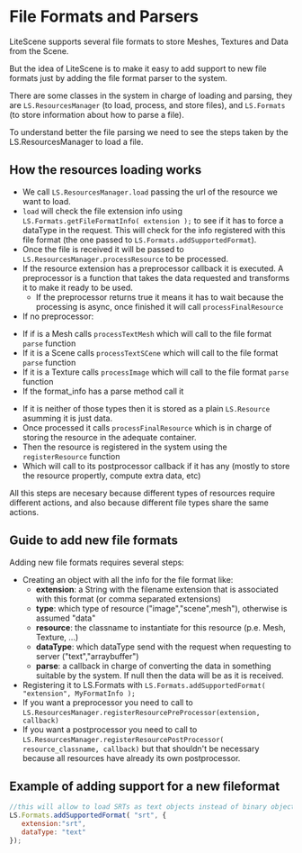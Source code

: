 # File Formats and Parsers #

LiteScene supports several file formats to store Meshes, Textures and Data from the Scene.

But the idea of LiteScene is to make it easy to add support to new file formats just by adding the file format parser to the system.

There are some classes in the system in charge of loading and parsing, they are ```LS.ResourcesManager``` (to load, process, and store files), and ```LS.Formats``` (to store information about how to parse a file).

To understand better the file parsing we need to see the steps taken by the LS.ResourcesManager to load a file.

## How the resources loading works ##

- We call ```LS.ResourcesManager.load``` passing the url of the resource we want to load.
- ```load``` will check the file extension info using ```LS.Formats.getFileFormatInfo( extension );``` to see if it has to force a dataType in the request. This will check for the info registered with this file format (the one passed to ```LS.Formats.addSupportedFormat```).
- Once the file is received it will be passed to ```LS.ResourcesManager.processResource``` to be processed.
- If the resource extension has a preprocessor callback it is executed. A preprocessor is a function that takes the data requested and transforms it to make it ready to be used.
  * If the preprocessor returns true it means it has to wait because the processing is async, once finished it will call ```processFinalResource```
- If no preprocessor:
 * If if is a Mesh calls ```processTextMesh``` which will call to the file format ```parse``` function
 * If it is a Scene calls ```processTextSCene```  which will call to the file format ```parse``` function
 * If it is a Texture calls ```processImage```  which will call to the file format ```parse``` function
 * If the format_info has a parse method call it
- If it is neither of those types then it is stored as a plain ```LS.Resource``` asumming it is just data.
- Once processed it calls ```processFinalResource``` which is in charge of storing the resource in the adequate container.
- Then the resource is registered in the system using the ```registerResource``` function
- Which will call to its postprocessor callback if it has any (mostly to store the resource propertly, compute extra data, etc)

All this steps are necesary because different types of resources require different actions, and also because different file types share  the same actions.

## Guide to add new file formats ##

Adding new file formats requires several steps:

- Creating an object with all the info for the file format like:
  * **extension**: a String with the filename extension that is associated with this format (or comma separated extensions)
  * **type**: which type of resource ("image","scene",mesh"), otherwise is assumed "data"
  * **resource**: the classname to instantiate for this resource (p.e. Mesh, Texture, ...)
  * **dataType**: which dataType send with the request when requesting to server ("text","arraybuffer")
  * **parse**: a callback in charge of converting the data in something suitable by the system. If null then the data will be as it is received.
- Registering it to LS.Formats with ```LS.Formats.addSupportedFormat( "extension", MyFormatInfo );```
- If you want a preprocessor you need to call to ```LS.ResourcesManager.registerResourcePreProcessor(extension, callback)```
- If you want a postprocessor you need to call to ```LS.ResourcesManager.registerResourcePostProcessor( resource_classname, callback)``` but that shouldn't be necessary because all resources have already its own postprocessor.

## Example of adding support for a new fileformat

```js
//this will allow to load SRTs as text objects instead of binary objects
LS.Formats.addSupportedFormat( "srt", {
   extension:"srt",
   dataType: "text" 
});
```

